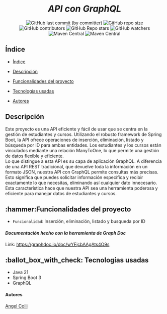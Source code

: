 <em> <h1 align="center"> API con GraphQL </h1> </em>

<p align="center">

<img alt="GitHub last commit (by committer)" src="https://img.shields.io/github/last-commit/NoxSlow99/spring-with-graphql?style=plastic&color=0757BD&labelColor=098507">

<img alt="GitHub repo size" src="https://img.shields.io/github/repo-size/NoxSlow99/spring-with-graphql?style=plastic&label=Tama%C3%B1o&color=0757BD&labelColor=098507">

<img alt="GitHub contributors" src="https://img.shields.io/github/contributors/NoxSlow99/spring-with-graphql?style=plastic&color=0757BD&labelColor=098507">

<img alt="GitHub Repo stars" src="https://img.shields.io/github/stars/NoxSlow99/spring-with-graphql?style=social">

<img alt="GitHub watchers" src="https://img.shields.io/github/watchers/NoxSlow99/spring-with-graphql?style=social">

<img alt="Maven Central" src="https://img.shields.io/maven-central/v/org.springframework.boot/spring-boot-starter-parent?style=social&logo=Spring%20Boot&label=Spring%20Boot">

<img alt="Maven Central" src="https://img.shields.io/maven-central/v/org.springframework.graphql/spring-graphql-test?style=social&logo=GraphQL&label=GraphQL">

</p>

<h2 name="indice"> Índice </h2>

- [Índice](#indice)

- [Descripción](#descripcion)

- [Funcionalidades del proyecto](#funcionalidades-del-proyecto)

- [Tecnologías usadas](#tecnologias-usadas)

- [Autores](#autores)

<h2 name="descripcion"> Descripción </h2>
<p> Este proyecto es una API eficiente y fácil de usar que se centra en la gestión de estudiantes y cursos. Utilizando el robusto framework de Spring Boot,
  la API ofrece operaciones de inserción, eliminación, listado y búsqueda por ID para ambas entidades. Los estudiantes y los cursos están vinculados mediante
  una relación ManyToOne, lo que permite una gestión de datos flexible y eficiente.<br>
  Lo que distingue a esta API es su capa de aplicación GraphQL. A diferencia de una API REST tradicional, que devuelve toda la información en un formato JSON,
  nuestra API con GraphQL permite consultas más precisas. Esto significa que puedes solicitar información específica y recibir exactamente lo que necesitas,
  eliminando así cualquier dato innecesario. Esta característica hace que nuestra API sea una herramienta poderosa y eficiente para manejar datos de estudiantes y cursos. </p>

<h2 name="funcionalidades-del-proyecto"> :hammer:Funcionalidades del proyecto </h2>

- `Funcionalidad`: Inserción, eliminación, listado y busqueda por ID
#### *Documentación hecho con la herramienta de Graph Doc*
Link: https://graphdoc.io/doc/wYFjcbAAgAts4O9s

<h2 name="tecnologias-usadas"> :ballot_box_with_check: Tecnologías usadas </h2>

- Java 21
- Spring Boot 3
- GraphQL

<h4> Autores </h4>

<a href="https://github.com/NoxSlow99" target="_blank" name="autores"> Angel Colli </a>

